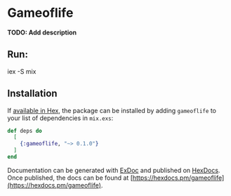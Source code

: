 # Gameoflife

**TODO: Add description**

## Run:

iex -S mix

## Installation

If [available in Hex](https://hex.pm/docs/publish), the package can be installed
by adding `gameoflife` to your list of dependencies in `mix.exs`:

```elixir
def deps do
  [
    {:gameoflife, "~> 0.1.0"}
  ]
end
```

Documentation can be generated with [ExDoc](https://github.com/elixir-lang/ex_doc)
and published on [HexDocs](https://hexdocs.pm). Once published, the docs can
be found at [https://hexdocs.pm/gameoflife](https://hexdocs.pm/gameoflife).

